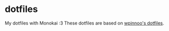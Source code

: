 dotfiles
========

My dotfiles with Monokai :3
These dotfiles are based on [wpinnoo's dotfiles](https://github.com/wpinnoo/dotfiles).
